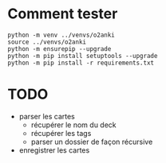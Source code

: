 
# Comment tester

```
python -m venv ../venvs/o2anki
source ../venvs/o2anki
python -m ensurepip --upgrade
python -m pip install setuptools --upgrade
python -m pip install -r requirements.txt
```

# TODO 

- parser les cartes
  - récupérer le nom du deck
  - récupérer les tags
  - parser un dossier de façon récursive
- enregistrer les cartes